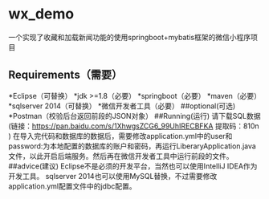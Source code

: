 # wx_demo
一个实现了收藏和加载新闻功能的使用springboot+mybatis框架的微信小程序项目
## Requirements（需要）
*Eclipse（可替换）
    *jdk >=1.8（必要）
    *springboot（必要）
  *maven（必要）
  *sqlserver 2014（可替换）
  *微信开发者工具（必要）
##optional(可选)
  *Postman（校验后台返回前段的JSON对象）
##Running(运行)
请下载SQL数据(链接：https://pan.baidu.com/s/1XhwgsZCG6_99UhIRECBFKA 提取码：810n )
  在导入完代码和数据库的数据后，需要修改application.yml中的user和password:为本地配置的数据库的账户和密码，再运行LiberaryApplication.java文件，以此开启后端服务。然后再在微信开发者工具中运行前段的文件。
##advice(建议)
  Eclipse不是必须的开发平台，当然也可以使用IntelliJ IDEA作为开发工具。
  sqlserver 2014也可以使用MySQL替换，不过需要修改application.yml配置文件中的jdbc配置。
